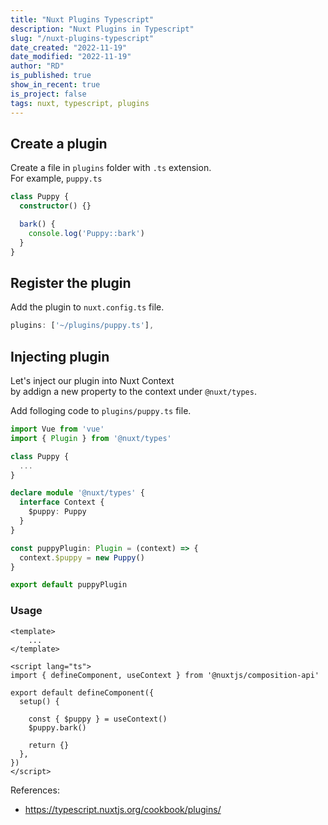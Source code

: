 ```yaml
---
title: "Nuxt Plugins Typescript"
description: "Nuxt Plugins in Typescript"
slug: "/nuxt-plugins-typescript"
date_created: "2022-11-19"
date_modified: "2022-11-19"
author: "RD"
is_published: true
show_in_recent: true
is_project: false
tags: nuxt, typescript, plugins
---
```


## Create a plugin

Create a file in `plugins` folder with `.ts` extension.  
For example, `puppy.ts`

```ts
class Puppy {
  constructor() {}

  bark() {
    console.log('Puppy::bark')
  }
}
```
## Register the plugin

Add the plugin to `nuxt.config.ts` file.

```ts
plugins: ['~/plugins/puppy.ts'],
```

## Injecting plugin

Let's inject our plugin into Nuxt Context  
by addign a new property to the context under `@nuxt/types`.

Add folloging code to `plugins/puppy.ts` file.

```ts
import Vue from 'vue'
import { Plugin } from '@nuxt/types'

class Puppy {
  ...
}

declare module '@nuxt/types' {
  interface Context {
    $puppy: Puppy
  }
}

const puppyPlugin: Plugin = (context) => {
  context.$puppy = new Puppy()
}

export default puppyPlugin
```

### Usage

```vue
<template>
    ...
</template>

<script lang="ts">
import { defineComponent, useContext } from '@nuxtjs/composition-api'

export default defineComponent({
  setup() {
    
    const { $puppy } = useContext()
    $puppy.bark()
    
    return {}
  },
})
</script>
```


References:
- https://typescript.nuxtjs.org/cookbook/plugins/